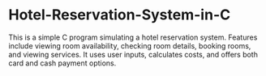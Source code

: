 # Hotel-Reservation-System-in-C
This is a simple C program simulating a hotel reservation system. Features include viewing room availability, checking room details, booking rooms, and viewing services. It uses user inputs, calculates costs, and offers both card and cash payment options.
